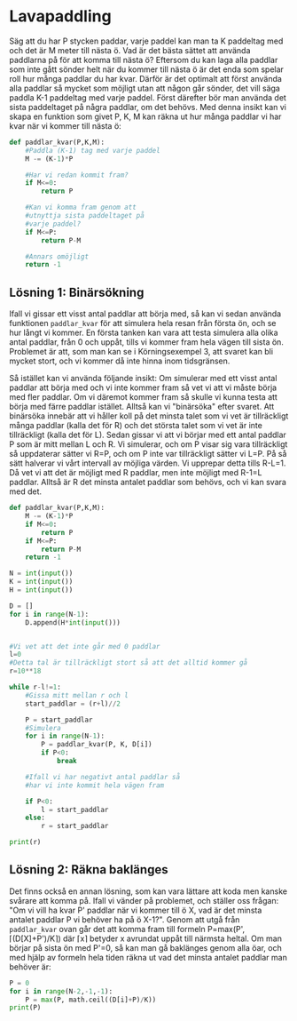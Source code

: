 # Lavapaddling

Säg att du har P stycken paddar, varje paddel kan man ta K paddeltag med och det är M meter till nästa ö. Vad är det bästa sättet att använda paddlarna på för att komma till nästa ö? Eftersom du kan laga alla paddlar som inte gått sönder helt när du kommer till nästa ö är det enda som spelar roll hur många paddlar du har kvar. Därför är det optimalt att först använda alla paddlar så mycket som möjligt utan att någon går sönder, det vill säga paddla K-1 paddeltag med varje paddel. Först därefter bör man använda det sista paddeltaget på några paddlar, om det behövs. Med denna insikt kan vi skapa en funktion som givet P, K, M kan räkna ut hur många paddlar vi har kvar när vi kommer till nästa ö:

```python
def paddlar_kvar(P,K,M):
    #Paddla (K-1) tag med varje paddel
    M -= (K-1)*P

    #Har vi redan kommit fram?
    if M<=0:
        return P

    #Kan vi komma fram genom att
    #utnyttja sista paddeltaget på
    #varje paddel?
    if M<=P:
        return P-M

    #Annars omöjligt
    return -1
```


## Lösning 1: Binärsökning

Ifall vi gissar ett visst antal paddlar att börja med, så kan vi sedan använda funktionen `paddlar_kvar` för att simulera hela resan från första ön, och se hur långt vi kommer. En första tanken kan vara att testa simulera alla olika antal paddlar, från 0 och uppåt, tills vi kommer fram hela vägen till sista ön. Problemet är att, som man kan se i Körningsexempel 3, att svaret kan bli mycket stort, och vi kommer då inte hinna inom tidsgränsen.

Så istället kan vi använda följande insikt: Om simulerar med ett visst antal paddlar att börja med och vi inte kommer fram så vet vi att vi måste börja med fler paddlar. Om vi däremot kommer fram så skulle vi kunna testa att börja med färre paddlar istället. Alltså kan vi "binärsöka" efter svaret. Att binärsöka innebär att vi håller koll på det minsta talet som vi vet är tillräckligt många paddlar (kalla det för R) och det största talet som vi vet är inte tillräckligt (kalla det för L). Sedan gissar vi att vi börjar med ett antal paddlar P som är mitt mellan L och R. Vi simulerar, och om P visar sig vara tillräckligt så uppdaterar sätter vi R=P, och om P inte var tillräckligt sätter vi L=P. På så sätt halverar vi vårt intervall av möjliga värden. Vi upprepar detta tills R-L=1. Då vet vi att det är möjligt med R paddlar, men inte möjligt med R-1=L paddlar. Alltså är R det minsta antalet paddlar som behövs, och vi kan svara med det.

```python
def paddlar_kvar(P,K,M):
    M -= (K-1)*P
    if M<=0:
        return P
    if M<=P:
        return P-M
    return -1

N = int(input())
K = int(input())
H = int(input())

D = []
for i in range(N-1):
    D.append(H*int(input()))


#Vi vet att det inte går med 0 paddlar
l=0
#Detta tal är tillräckligt stort så att det alltid kommer gå
r=10**18

while r-l!=1:
    #Gissa mitt mellan r och l
    start_paddlar = (r+l)//2

    P = start_paddlar
    #Simulera
    for i in range(N-1):
        P = paddlar_kvar(P, K, D[i])
        if P<0:
            break

    #Ifall vi har negativt antal paddlar så
    #har vi inte kommit hela vägen fram

    if P<0:
        l = start_paddlar
    else:
        r = start_paddlar

print(r)
```


## Lösning 2: Räkna baklänges

Det finns också en annan lösning, som kan vara lättare att koda men kanske svårare att komma på. Ifall vi vänder på problemet, och ställer oss frågan: "Om vi vill ha kvar P' paddlar när vi kommer till ö X, vad är det minsta antalet paddlar P vi behöver ha på ö X-1?". Genom att utgå från `paddlar_kvar` ovan går det att komma fram till formeln P=max(P', $\lceil$(D[X]+P')/K$\rceil$) där $\lceil$x$\rceil$ betyder x avrundat uppåt till närmsta heltal. Om man börjar på sista ön med P'=0, så kan man gå baklänges genom alla öar, och med hjälp av formeln hela tiden räkna ut vad det minsta antalet paddlar man behöver är:

```python
P = 0
for i in range(N-2,-1,-1):
    P = max(P, math.ceil((D[i]+P)/K))
print(P)
```
